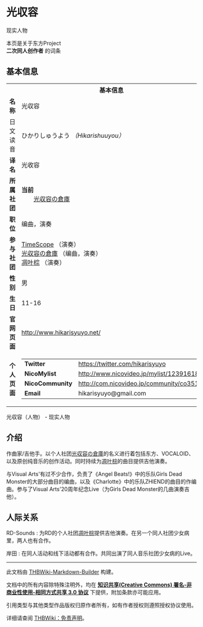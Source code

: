 # 光収容

<!-- source html: G:\repos\THBWiki-Markdown-Builder\THBWikiMarkdown\Temp\main\5\5e\ns0%3A%E5%85%89%E5%8F%8E%E5%AE%B9.html -->

现实人物

本页是关于东方Project  
 **二次同人创作者** 的词条
## 基本信息

<table><tbody><tr><th colspan="3">基本信息</th></tr><tr><td class="label"><b>名称</b></td><td> 光収容 </td></tr><tr><td class="label">日文读音</td><td> ひかりしゅうよう <i>（Hikarishuuyou）</i> </td></tr><tr><td class="label"><b>译名</b></td><td>光收容</td></tr><tr><td class="label"><b>所属社团</b></td><td><b>当前</b><div style="margin-left:2em;"><a href="./光収容の倉庫.md" title="光収容の倉庫">光収容の倉庫</a></div></td></tr><tr><td class="label"><b>职位</b></td><td>编曲，演奏</td></tr><tr><td class="label"><b>参与社团</b></td><td><a href="/index.php?title=TimeScope&amp;action=edit&amp;redlink=1" class="new" title="TimeScope（页面不存在）">TimeScope</a> （演奏）<br><a href="./光収容の倉庫.md" title="光収容の倉庫">光収容の倉庫</a> （编曲，演奏）<br><a href="./凋叶棕.md" title="凋叶棕">凋叶棕</a> （演奏）</td></tr><tr><td class="label"><b>性别</b></td><td>男</td></tr><tr><td class="label"><b>生日</b></td><td>11-16</td></tr><tr><td class="label"><b>官网页面</b></td><td><a rel="nofollow" class="external free" href="http://www.hikarisyuyo.net/">http://www.hikarisyuyo.net/</a></td></tr><tr><td class="label"><b>个人页面</b></td><td><table border="0" cellspacing="0" cellpadding="0"><tbody><tr><td><b>Twitter</b></td><td><a rel="nofollow" class="external free" href="https://twitter.com/hikarisyuyo">https://twitter.com/hikarisyuyo</a></td></tr><tr><td><b>NicoMylist</b></td><td><a rel="nofollow" class="external free" href="http://www.nicovideo.jp/mylist/12391618">http://www.nicovideo.jp/mylist/12391618</a></td></tr><tr><td><b>NicoCommunity</b></td><td><a rel="nofollow" class="external free" href="http://com.nicovideo.jp/community/co351881">http://com.nicovideo.jp/community/co351881</a></td></tr><tr><td><b>Email</b></td><td>hikarisyuyo@gmail.com</td></tr></tbody></table></td></tr></tbody></table>

光収容（人物） - 现实人物
## 介绍
  
作曲家/吉他手。以个人社团[光収容の倉庫](./光収容の倉庫.md)的名义进行着包括东方、VOCALOID、以及原创纯音乐的创作活动。同时持续为[凋叶棕](./凋叶棕.md)的曲目提供吉他演奏。
  
  
与Visual Arts'有过不少合作，负责了《Angel Beats!》中的乐队Girls Dead Monster的大部分曲目的编曲，以及《Charlotte》中的乐队ZHIEND的曲目的作编曲。参与了Visual Arts'20周年纪念Live（为Girls Dead Monster的几曲演奏吉他）。
  

## 人际关系
RD-Sounds
: 为RD的个人社团[凋叶棕](./凋叶棕.md)提供吉他演奏。在另一个同人社团少女病里，两人也有合作。

岸田
: 在同人活动和线下活动都有合作。共同出演了同人音乐社团少女病的Live。





---

此文档由 [THBWiki-Markdown-Builder](https://github.com/Delsin-Yu/THBWiki-Markdown-Builder) 构建。

文档中的所有内容除特殊注明外，均在 [**知识共享(Creative Commons) 署名-非商业性使用-相同方式共享 3.0 协议**](https://creativecommons.org/licenses/by-sa/3.0/deed.zh-hans) 下提供，附加条款亦可能应用。

引用类型与其他类型作品版权归原作者所有，如有作者授权则遵照授权协议使用。

详细请查阅 [THBWiki：免责声明](https://thbwiki.cc/THBWiki:%E5%85%8D%E8%B4%A3%E5%A3%B0%E6%98%8E)。

